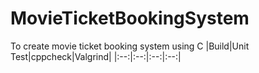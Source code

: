 # MovieTicketBookingSystem
To create movie ticket booking system using C
|Build|Unit Test|cppcheck|Valgrind|
|:--:|:--:|:--:|:--:|
